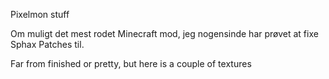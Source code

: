 Pixelmon stuff

Om muligt det mest rodet Minecraft mod, jeg nogensinde har prøvet at fixe Sphax Patches til.


Far from finished or pretty, but here is a couple of textures
